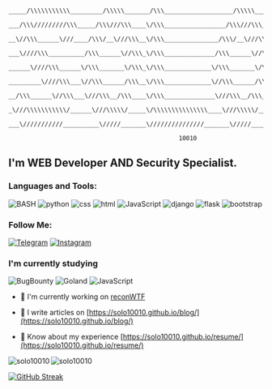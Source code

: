 ```
           _____/\\\\\\\\\\\_________/\\\\\_______/\\\___________________/\\\\\______       
            ___/\\\/////////\\\_____/\\\///\\\____\/\\\_________________/\\\///\\\____      
            __\//\\\______\///____/\\\/__\///\\\__\/\\\_______________/\\\/__\///\\\__      
             ___\////\\\__________/\\\______\//\\\_\/\\\______________/\\\______\//\\\_     
               ______\////\\\______\/\\\_______\/\\\_\/\\\_____________\/\\\_______\/\\\_   
                _________\////\\\___\//\\\______/\\\__\/\\\_____________\//\\\______/\\\__  
                __/\\\______\//\\\___\///\\\__/\\\____\/\\\______________\///\\\__/\\\____  
                 _\///\\\\\\\\\\\/______\///\\\\\/_____\/\\\\\\\\\\\\\\\____\///\\\\\/_____ 
                 ___\///////////__________\/////_______\///////////////_______\/////_______
                                                                                  
                                               10010                                         
```

## I'm WEB Developer AND Security Specialist.


### Languages and Tools:
![BASH](https://img.shields.io/badge/-shell-090909?style=for-the-badge&logo=shell&logoColor=47C5FB)
![python](https://img.shields.io/badge/-python-090909?style=for-the-badge&logo=python&logoColor=097CDB)
![css](https://img.shields.io/badge/-css-090909?style=for-the-badge&logo=css&logoColor=F8C52C)
![html](https://img.shields.io/badge/-html-090909?style=for-the-badge&logo=html&logoColor=F88C00)
![JavaScript](https://img.shields.io/badge/-JavaScript-090909?style=for-the-badge&logo=JavaScript&logoColor=E9D54D)
![django](https://img.shields.io/badge/-django-090909?style=for-the-badge&logo=django&logoColor=E5D3FF)
![flask](https://img.shields.io/badge/-flask-090909?style=for-the-badge&logo=flask&logoColor=6296CC)
![bootstrap](https://img.shields.io/badge/-bootstrap-090909?style=for-the-badge&logo=bootstrap&logoColor=6296CC)

### Follow Me:
[![Telegram](https://img.shields.io/badge/-Telegram-090909?style=for-the-badge&logo=telegram&logoColor=27A0D9)](https://t.me/solo10010)
[![Instagram](https://img.shields.io/badge/-Instagram-090909?style=for-the-badge&logo=instagram&logoColor=B4068E)](https://www.instagram.com/ahtonyius/)

### I'm currently studying
![BugBounty](https://img.shields.io/badge/-bugbounty-090909?style=for-the-badge&logo=bugbounty&logoColor=6296CC)
![Goland](https://img.shields.io/badge/-goland-090909?style=for-the-badge&logo=goland&logoColor=6296CC)
![JavaScript](https://img.shields.io/badge/-javascript-090909?style=for-the-badge&logo=javascript&logoColor=6296CC)



- 🔭 I'm currently working on [reconWTF](https://github.com/solo10010/reconWTF)

- 📝 I write articles on [https://solo10010.github.io/blog/](https://solo10010.github.io/blog/)

- 📄 Know about my experience [https://solo10010.github.io/resume/](https://solo10010.github.io/resume/)



<p> <img align = "left" src = "https://github-readme-stats.vercel.app/api/top-langs?username=solo10010&show_icons=true&locale=en&layout=compact" alt = "solo10010" /> </p>

<p><img align = "center" src = "https://github-readme-stats.vercel.app/api?username=solo10010&show_icons=true&locale=en" alt = "solo10010" /> </p>

[![GitHub Streak](https://github-readme-streak-stats.herokuapp.com?user=solo10010&theme=highcontrast&hide_border=true&date_format=M%20j%5B%2C%20Y%5D)](https://git.io/streak-stats)
